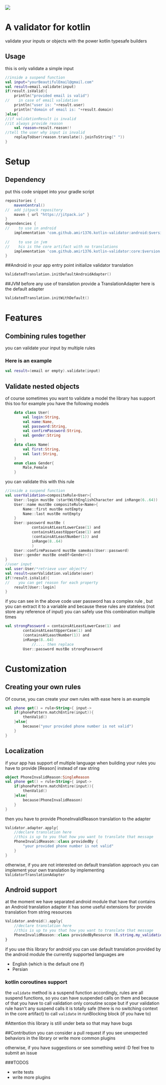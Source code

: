 [![](https://jitpack.io/v/amir1376/kotlin-validator.svg)](https://jitpack.io/#amir1376/kotlin-validator)



# A validator for kotlin
validate your inputs or objects with the power kotlin typesafe builders
## Usage
this is only validate a simple input 
```kotlin
//inside a suspend function
val input="yourBeautifulEmail@gmail.com"
val result=email.validate(input)
if(result.isValid){
    println("provided email is valid")
//    in case of email validation
    println("user is: "+result.user)
    println("domain of email is: "+result.domain)
}else{
//if validationResult is invalid
//it always provide reason
    val reason=result.reason!!
//tell the user why input is invalid
    replayToUser(reason.translate().joinToString(" "))
}
```
# Setup
## Dependency
put this code snippet into your gradle script
```groovy
repositories {
    mavenCentral()
//  add jitpack repository
    maven { url "https://jitpack.io" }
}
dependencies {
//    to use in android
    implementation 'com.github.amir1376.kotlin-validator:android:$version'
    
//    to use in jvm 
//    his is the core artifact with no translations
    implementation 'com.github.amir1376.kotlin-validator:core:$version'
}
```
##Android
in your app entry point initialize validator translation
```kotlin
ValidatedTranslation.initDefaultAndroidAdapter()
```
##JVM
before any use of translation provide a TranslationAdapter
here is the default adapter
```kotlin
ValidatedTranslation.initWithDefault()
```


# Features
## Combining rules together
you can validate your input by multiple rules
### Here is an example
```kotlin
val result=(email or empty).validate(input)
```

## Validate nested objects
of course sometimes you want to validate a model
the library has support this too
for example you have the following models
```kotlin
    data class User(
        val login:String,
        val name:Name,
        val password:String,
        val confirmPassword:String,
        val gender:String
    )
    data class Name(
        val first:String,
        val last:String,
    )
    enum class Gender{
        Male,Female
    }
```
you can validate this with this rule
```kotlin
//inside a suspend function
val userValidation=compositeRule<User>{
    User::login mustBe (startWithEnglishCharacter and inRange(6..64)) 
    User::name mustBe compositeRule<Name>{
        Name::first mustBe notEmpty
        Name::last mustBe notEmpty
    }
    User::password mustBe (
            containsAtLeastLowerCase(1) and
            containsAtLeastUpperCase(1) and 
            (containsAtLeastNumber(1)) and 
            inRange(8..64)
            )
    User::confirmPassword mustBe sameAss(User::password)
    User::gender mustBe oneOf<Gender>()
}
//user input
val user:User/*retrieve user object*/
val result=userValidation.validate(user)
if(!result.isValid){
//    you can get reason for each property
    result[User::login] 
}
```
if you can see in the above code user password has a complex rule ,
but you can extract it to a variable
and because these rules are stateless (not store any reference of input)
you can safely use this combination multiple times
```kotlin
val strongPassword = containsAtLeastLowerCase(1) and
        containsAtLeastUpperCase(1) and
        (containsAtLeastNumber(1)) and
        inRange(8..64)
            //.... then replace
        User::password mustBe strongPassword
```
# Customization
## Creating your own rules
Of course, you can create your own rules with ease
here is an example
```kotlin
val phone get() = rule<String>{ input->
    if(phonePattern.matchEntire(input)){
        thenValid()
    }else{
        because("your provided phone number is not valid")
    }
}
```
## Localization
if your app has support of multiple language
when building your rules you have to provide [Reason]
instead of raw string
```kotlin
object PhoneInvalidReason:SingleReason
val phone get() = rule<String>{ input->
    if(phonePattern.matchEntire(input)){
        thenValid()
    }else{
        because(PhoneInvalidReason)
    }
}
```
then you have to provide PhoneInvalidReason translation to the adapter
```kotlin
Validator.adapter.apply{
    //declare translation here
    //this is up to you that how you want to translate that message
    PhoneInvalidReason::class providedBy {
        "your provided phone number is not valid"
    }
}
```

otherwise, if you are not interested on default translation approach
you can implement your own translation by implementing `ValidatorTranslationAdapter`



## Android support
at the moment we have separated android module that have
that contains an Android translation adapter
it has some useful extensions for provide translation
from string resources
```kotlin
Validator.android().apply{
    //declare translation here
    //this is up to you that how you want to translate that message
    PhoneInvalidReason::class providedByResource (R.string.my_validation_phone_invalid)
}
```

if you use this library for android you can use default translation provided 
by the android module
the currently supported languages are 
* English (which is the default one if)
* Persian


### kotlin coroutines support
the `validate` method is a suspend function
accordingly, rules are all suspend functions,
so you can have suspended calls on them
and because of that you have to call validation only coroutine scope
but if your validation rule hasn't any suspend calls it is 
totally safe (there is no switching context in the core artifact) to
call `validate` in runBlocking block (if you have to)
 

#Attention
this library is still under beta
so that may have bugs

##Contribution
you can consider a pull request
if you see unexpected behaviors in the library
or write more common plugins

otherwise, if you have suggestions or see something weird :D
feel free to submit an issue
 
###TODOS
* write tests
* write more plugins